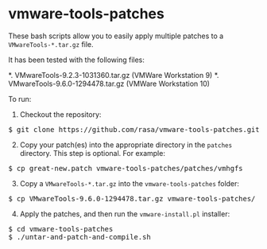 vmware-tools-patches
====================

These bash scripts allow you to easily apply multiple patches to a `VMwareTools-*.tar.gz` file.

It has been tested with the following files:

*. VMwareTools-9.2.3-1031360.tar.gz (VMWare Workstation 9)
*. VMwareTools-9.6.0-1294478.tar.gz (VMWare Workstation 10)

To run:

1. Checkout the repository:

<pre>
$ git clone https://github.com/rasa/vmware-tools-patches.git
</pre>

2. Copy your patch(es) into the appropriate directory in the `patches` directory. This step is optional. For example:

<pre>
$ cp great-new.patch vmware-tools-patches/patches/vmhgfs
</pre>

3. Copy a `VMwareTools-*.tar.gz` into the `vmware-tools-patches` folder:

<pre>
$ cp VMwareTools-9.6.0-1294478.tar.gz vmware-tools-patches/
</pre>

4. Apply the patches, and then run the `vmware-install.pl` installer:

<pre>
$ cd vmware-tools-patches
$ ./untar-and-patch-and-compile.sh
</pre>
